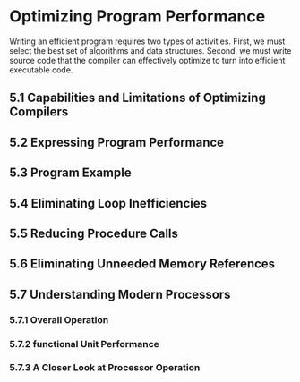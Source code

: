 Optimizing Program Performance
==============================

Writing an efficient program requires two types of activities. First, we must select the best set of algorithms and data structures. Second, we must write source code that the compiler can effectively optimize to turn into efficient executable code.

5.1 Capabilities and Limitations of Optimizing Compilers
--------------------------------------------------------

5.2 Expressing Program Performance
----------------------------------

5.3 Program Example
-------------------

5.4 Eliminating Loop Inefficiencies
-----------------------------------

5.5 Reducing Procedure Calls
----------------------------

5.6 Eliminating Unneeded Memory References
------------------------------------------

5.7 Understanding Modern Processors
-----------------------------------

### 5.7.1 Overall Operation

### 5.7.2 functional Unit Performance

### 5.7.3 A Closer Look at Processor Operation

